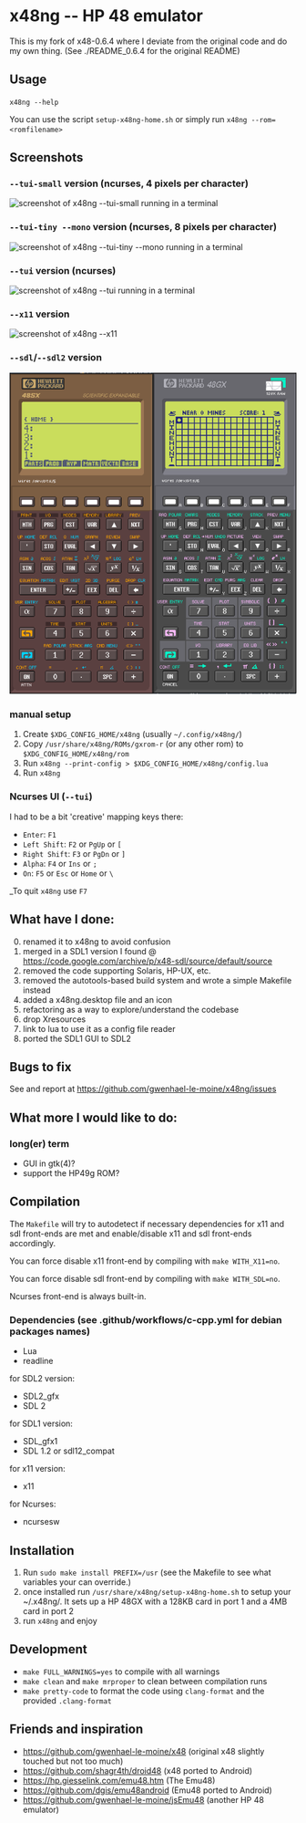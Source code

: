 # x48ng -- HP 48 emulator

This is my fork of x48-0.6.4 where I deviate from the original code and do my own thing. (See ./README_0.6.4 for the original README)

## Usage

`x48ng --help`

You can use the script `setup-x48ng-home.sh` or simply run `x48ng --rom=<romfilename>`

## Screenshots

### `--tui-small` version (ncurses, 4 pixels per character)

![screenshot of x48ng --tui-small running in a terminal](./tui-small-screenshot.png?raw=true "screenshot of x48ng --tui-small running in a terminal")

### `--tui-tiny --mono` version (ncurses, 8 pixels per character)

![screenshot of x48ng --tui-tiny --mono running in a terminal](./tui-tiny-screenshot.png?raw=true "screenshot of x48ng --tui-tiny --mono running in a terminal")

### `--tui` version (ncurses)

![screenshot of x48ng --tui running in a terminal](./tui-screenshot.png?raw=true "screenshot of x48ng --tui running in a terminal")

### `--x11` version

![screenshot of x48ng --x11](./x11-screenshot.png?raw=true "screenshot of x48ng --x11")

### `--sdl`/`--sdl2` version

![screenshot of x48ng --sdl](./sdl-screenshot.png?raw=true "screenshot of x48ng --sdl")

### manual setup

1. Create `$XDG_CONFIG_HOME/x48ng` (usually `~/.config/x48ng/`)
2. Copy `/usr/share/x48ng/ROMs/gxrom-r` (or any other rom) to `$XDG_CONFIG_HOME/x48ng/rom`
3. Run `x48ng --print-config > $XDG_CONFIG_HOME/x48ng/config.lua`
4. Run `x48ng`

### Ncurses UI (`--tui`)

I had to be a bit 'creative' mapping keys there:
- `Enter`: `F1`
- `Left Shift`: `F2` or `PgUp` or `[`
- `Right Shift`: `F3` or `PgDn` or `]`
- `Alpha`: `F4` or `Ins` or `;`
- `On`: `F5` or `Esc` or `Home` or `\`

_To quit `x48ng` use `F7`

## What have I done:

0. renamed it to x48ng to avoid confusion
1. merged in a SDL1 version I found @ https://code.google.com/archive/p/x48-sdl/source/default/source
2. removed the code supporting Solaris, HP-UX, etc.
3. removed the autotools-based build system and wrote a simple Makefile instead
4. added a x48ng.desktop file and an icon
5. refactoring as a way to explore/understand the codebase
6. drop Xresources
7. link to lua to use it as a config file reader
8. ported the SDL1 GUI to SDL2

## Bugs to fix

See and report at https://github.com/gwenhael-le-moine/x48ng/issues

## What more I would like to do:

### long(er) term

- GUI in gtk(4)?
- support the HP49g ROM?

## Compilation

The `Makefile` will try to autodetect if necessary dependencies for x11 and sdl front-ends are met and enable/disable x11 and sdl front-ends accordingly.

You can force disable x11 front-end by compiling with `make WITH_X11=no`.

You can force disable sdl front-end by compiling with `make WITH_SDL=no`.

Ncurses front-end is always built-in.

### Dependencies (see .github/workflows/c-cpp.yml for debian packages names)

- Lua
- readline

for SDL2 version:

- SDL2_gfx
- SDL 2

for SDL1 version:

- SDL_gfx1
- SDL 1.2 or sdl12_compat

for x11 version:

- x11

for Ncurses:

- ncursesw

## Installation

1. Run `sudo make install PREFIX=/usr` (see the Makefile to see what variables your can override.)
2. once installed run `/usr/share/x48ng/setup-x48ng-home.sh` to setup your ~/.x48ng/. It sets up a HP 48GX with a 128KB card in port 1 and a 4MB card in port 2
3. run `x48ng` and enjoy

## Development

- `make FULL_WARNINGS=yes` to compile with all warnings
- `make clean` and `make mrproper` to clean between compilation runs
- `make pretty-code` to format the code using `clang-format` and the provided `.clang-format`

## Friends and inspiration

- https://github.com/gwenhael-le-moine/x48 (original x48 slightly touched but not too much)
- https://github.com/shagr4th/droid48 (x48 ported to Android)
- https://hp.giesselink.com/emu48.htm (The Emu48)
- https://github.com/dgis/emu48android (Emu48 ported to Android)
- https://github.com/gwenhael-le-moine/jsEmu48 (another HP 48 emulator)
